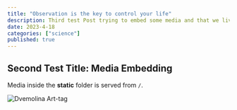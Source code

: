 ```yaml
---
title: "Observation is the key to control your life"
description: Third test Post trying to embed some media and that we live in
date: 2023-4-18
categories: ["science"]
published: true
---
```


## Second Test Title: Media Embedding

Media inside the **static** folder is served from `/`.

![Dvemolina Art-tag](/headTest.JPG)
